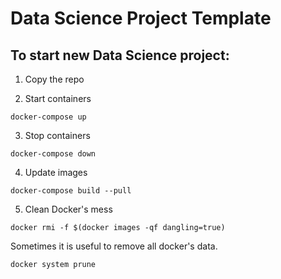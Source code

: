 # Data Science Project Template

## To start new Data Science project:

1. Copy the repo

2. Start containers

```
docker-compose up
```
3. Stop containers

```
docker-compose down
```

4. Update images
```
docker-compose build --pull
```

5. Clean Docker's mess

```
docker rmi -f $(docker images -qf dangling=true)
```

Sometimes it is useful to remove all docker's data.

```
docker system prune
```
